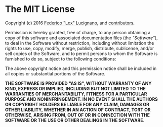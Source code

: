 The MIT License
===============

Copyright (c) 2016 [Federico "Lox" Lucignano], and [contributors].

Permission is hereby granted, free of charge, to any person obtaining a copy
of this software and associated documentation files (the *"Software"*), to deal
in the Software without restriction, including without limitation the rights
to use, copy, modify, merge, publish, distribute, sublicense, and/or sell
copies of the Software, and to permit persons to whom the Software is
furnished to do so, subject to the following conditions:

The above copyright notice and this permission notice shall be included in all
copies or substantial portions of the Software.

**THE SOFTWARE IS PROVIDED "AS IS", WITHOUT WARRANTY OF ANY KIND, EXPRESS OR
IMPLIED, INCLUDING BUT NOT LIMITED TO THE WARRANTIES OF MERCHANTABILITY,
FITNESS FOR A PARTICULAR PURPOSE AND NONINFRINGEMENT. IN NO EVENT SHALL THE
AUTHORS OR COPYRIGHT HOLDERS BE LIABLE FOR ANY CLAIM, DAMAGES OR OTHER
LIABILITY, WHETHER IN AN ACTION OF CONTRACT, TORT OR OTHERWISE, ARISING FROM,
OUT OF OR IN CONNECTION WITH THE SOFTWARE OR THE USE OR OTHER DEALINGS IN THE
SOFTWARE.**

[Federico "Lox" Lucignano]: https://github.com/federico-lox "Github profile"
[contributors]: https://github.com/federico-lox/erasmus/contributors "List of contributors"
